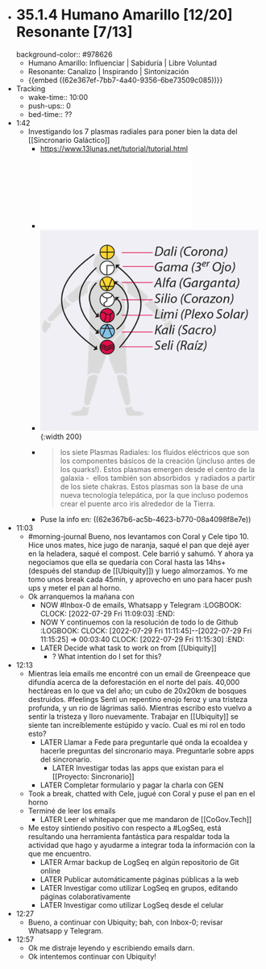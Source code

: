 - # 35.1.4 Humano Amarillo [12/20] Resonante [7/13]
  background-color:: #978626
	- Humano Amarillo: Influenciar | Sabiduría | Libre Voluntad
	- Resonante: Canalizo | Inspirando | Sintonización
	- {{embed ((62e367ef-7bb7-4a40-9356-6be73509c085))}}
- Tracking
	- wake-time:: 10:00
	- push-ups:: 0
	- bed-time:: ??
- 1:42
	- Investigando los 7 plasmas radiales para poner bien la data del [[Sincronario Galáctico]]
		- https://www.13lunas.net/tutorial/tutorial.html
		- ![Plasmas Radiales-ok.pdf](../assets/Plasmas_Radiales-ok_1659069805109_0.pdf)
		- ![Screen Shot 2022-07-29 at 01.46.26.png](../assets/Screen_Shot_2022-07-29_at_01.46.26_1659069994787_0.png){:width 200}
		- > los siete Plasmas Radiales: los fluidos eléctricos que son los componentes básicos de la creación (¡incluso antes de los quarks!). Estos plasmas emergen desde el centro de la galaxia -  ellos también son absorbidos  y radiados a partir de los siete chakras. Estos plasmas son la base de una nueva tecnología telepática, por la que incluso podemos crear el puente arco iris alrededor de la Tierra.
		- Puse la info en: ((62e367b6-ac5b-4623-b770-08a4098f8e7e))
- 11:03
	- #morning-journal Bueno, nos levantamos con Coral y Cele tipo 10. Hice unos mates, hice jugo de naranja, saqué el pan que dejé ayer en la heladera, saqué el compost. Cele barrió y sahumó. Y ahora ya negociamos que ella se quedaría con Coral hasta las 14hs+ (después del standup de [[Ubiquity]]) y luego almorzamos. Yo me tomo unos break cada 45min, y aprovecho en uno para hacer push ups y meter el pan al horno.
	- Ok arranquemos la mañana con
		- NOW #Inbox-0 de emails, Whatsapp y Telegram
		  :LOGBOOK:
		  CLOCK: [2022-07-29 Fri 11:09:03]
		  :END:
		- NOW Y continuemos con la resolución de todo lo de Github
		  :LOGBOOK:
		  CLOCK: [2022-07-29 Fri 11:11:45]--[2022-07-29 Fri 11:15:25] =>  00:03:40
		  CLOCK: [2022-07-29 Fri 11:15:30]
		  :END:
		- LATER Decide what task to work on from [[Ubiquity]]
			- ? What intention do I set for this?
- 12:13
	- Mientras leía emails me encontré con un email de Greenpeace que difundía acerca de la deforestación en el norte del país. 40,000 hectáreas en lo que va del año; un cubo de 20x20km de bosques destruidos. #feelings Sentí un repentino enojo feroz y una tristeza profunda, y un rio de lágrimas salió. Mientras escribo esto vuelvo a sentir la tristeza y lloro nuevamente. Trabajar en [[Ubiquity]] se siente tan increíblemente estúpido y vacío. Cual es mi rol en todo esto?
		- LATER Llamar a Fede para preguntarle qué onda la ecoaldea y hacerle preguntas del sincronario maya. Preguntarle sobre apps del sincronario.
			- LATER Investigar todas las apps que existan para el [[Proyecto: Sincronario]]
		- LATER Completar formulario y pagar la charla con GEN
	- Took a break, chatted with Cele, jugué con Coral y puse el pan en el horno
	- Terminé de leer los emails
		- LATER Leer el whitepaper que me mandaron de [[CoGov.Tech]]
	- Me estoy sintiendo positivo con respecto a #LogSeq, está resultando una herramienta fantástica para respaldar toda la actividad que hago y ayudarme a integrar toda la información con la que me encuentro.
		- LATER Armar backup de LogSeq en algún repositorio de Git online
		- LATER Publicar automáticamente páginas públicas a la web
		- LATER Investigar como utilizar LogSeq en grupos, editando páginas colaborativamente
		- LATER Investigar como utilizar LogSeq desde el celular
- 12:27
	- Bueno, a continuar con Ubiquity; bah, con Inbox-0; revisar Whatsapp y Telegram.
- 12:57
	- Ok me distraje leyendo y escribiendo emails darn.
	- Ok intentemos continuar con Ubiquity!